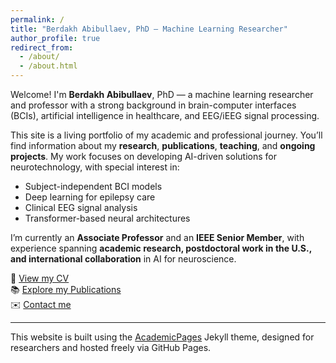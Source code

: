 ```yaml
---
permalink: /
title: "Berdakh Abibullaev, PhD – Machine Learning Researcher"
author_profile: true
redirect_from: 
  - /about/
  - /about.html
---
```


Welcome! I'm **Berdakh Abibullaev**, PhD — a machine learning researcher and professor with a strong background in brain-computer interfaces (BCIs), artificial intelligence in healthcare, and EEG/iEEG signal processing.

This site is a living portfolio of my academic and professional journey. You’ll find information about my **research**, **publications**, **teaching**, and **ongoing projects**. My work focuses on developing AI-driven solutions for neurotechnology, with special interest in:
- Subject-independent BCI models
- Deep learning for epilepsy care
- Clinical EEG signal analysis
- Transformer-based neural architectures

I’m currently an **Associate Professor** and an **IEEE Senior Member**, with experience spanning **academic research, postdoctoral work in the U.S., and international collaboration** in AI for neuroscience.

📄 [View my CV](/cv/)  
📚 [Explore my Publications](/publications/)  
✉️ [Contact me](mailto:berdakh.abibullaev@nu.edu.kz)

---

This website is built using the [AcademicPages](https://github.com/academicpages/academicpages.github.io) Jekyll theme, designed for researchers and hosted freely via GitHub Pages.
